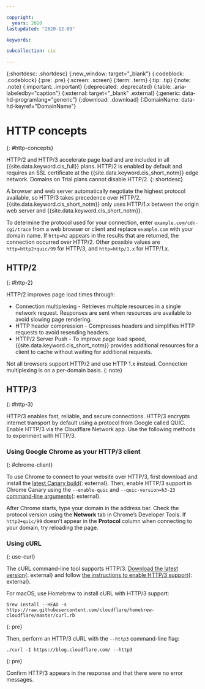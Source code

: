 ```yaml
---

copyright:
  years: 2020
lastupdated: "2020-12-09"

keywords:

subcollection: cis

---
```


{:shortdesc: .shortdesc}
{:new_window: target="_blank"} 
{:codeblock: .codeblock}
{:pre: .pre}
{:screen: .screen}
{:term: .term}
{:tip: .tip}
{:note: .note}
{:important: .important}
{:deprecated: .deprecated}
{:table: .aria-labeledby="caption"}
{:external: target="_blank" .external}
{:generic: data-hd-programlang="generic”}
{:download: .download}
{:DomainName: data-hd-keyref="DomainName"}

# HTTP concepts
{: #http-concepts}

HTTP/2 and HTTP/3 accelerate page load and are included in all {{site.data.keyword.cis_full}} plans.  HTTP/2 is enabled by default and requires an SSL certificate at the {{site.data.keyword.cis_short_notm}} edge network. Domains on Trial plans cannot disable HTTP/2.
{: shortdesc}

A browser and web server automatically negotiate the highest protocol available, so HTTP/3 takes precedence over HTTP/2.  {{site.data.keyword.cis_short_notm}} only uses HTTP/1.x between the origin web server and {{site.data.keyword.cis_short_notm}}.

To determine the protocol used for your connection, enter `example.com/cdn-cgi/trace` from a web browser or client and replace `example.com` with your domain name. If `http=h2` appears in the results that are returned, the connection occurred over HTTP/2. Other possible values are `http=http2+quic/99` for HTTP/3, and `http=http/1.x` for HTTP/1.x.

## HTTP/2
{: #http-2}

HTTP/2 improves page load times through:

* Connection multiplexing - Retrieves multiple resources in a single network request. Responses are sent when resources are available to avoid slowing page rendering.
* HTTP header compression - Compresses headers and simplifies HTTP requests to avoid resending headers.
* HTTP/2 Server Push - To improve page load speed, {{site.data.keyword.cis_short_notm}} provides additional resources for a client to cache without waiting for additional requests.

Not all browsers support HTTP/2 and use HTTP 1.x instead. Connection multiplexing is on a per-domain basis.
{: note}

## HTTP/3
{: #http-3}

HTTP/3 enables fast, reliable, and secure connections.  HTTP/3 encrypts internet transport by default using a protocol from Google called QUIC. Enable HTTP/3 via the Cloudflare Network app. Use the following methods to experiment with HTTP/3.

### Using Google Chrome as your HTTP/3 client
{: #chrome-client}

To use Chrome to connect to your website over HTTP/3, first download and install the [latest Canary build](https://www.google.com/chrome/canary/){: external}. Then, enable HTTP/3 support in Chrome Canary using the  `--enable-quic` and `--quic-version=h3-23` [command-line arguments](https://www.chromium.org/developers/how-tos/run-chromium-with-flags){: external}.

After Chrome starts, type your domain in the address bar. Check the protocol version using the **Network** tab in Chrome’s Developer Tools. If `http2+quic/99` doesn’t appear in the **Protocol** column when connecting to your domain, try reloading the page.

### Using cURL
{: use-curl}

The cURL command-line tool supports HTTP/3.  [Download the latest version](https://github.com/curl/curl){: external} and follow [the instructions to enable HTTP/3 support](https://github.com/curl/curl/blob/master/docs/HTTP3.md#quiche-version){: external}.

For macOS, use Homebrew to install cURL with HTTP/3 support:

```
brew install --HEAD -s https://raw.githubusercontent.com/cloudflare/homebrew-cloudflare/master/curl.rb
```
{: pre}

Then, perform an HTTP/3 cURL with the `--http3` command-line flag:

```
./curl -I https://blog.cloudflare.com/ --http3
```
{: pre}

Confirm HTTP/3 appears in the response and that there were no error messages.
